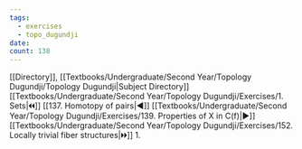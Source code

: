 ```yaml
---
tags:
  - exercises
  - topo_dugundji
date: 
count: 138
---
```

[[Directory]], [[Textbooks/Undergraduate/Second Year/Topology Dugundji/Topology Dugundji|Subject Directory]]
[[Textbooks/Undergraduate/Second Year/Topology Dugundji/Exercises/1. Sets|🞀🞀]] [[137. Homotopy of pairs|◀]] [[Textbooks/Undergraduate/Second Year/Topology Dugundji/Exercises/139. Properties of X in C(f)|▶]] [[Textbooks/Undergraduate/Second Year/Topology Dugundji/Exercises/152. Locally trivial fiber structures|🞂🞂]]
1. 
